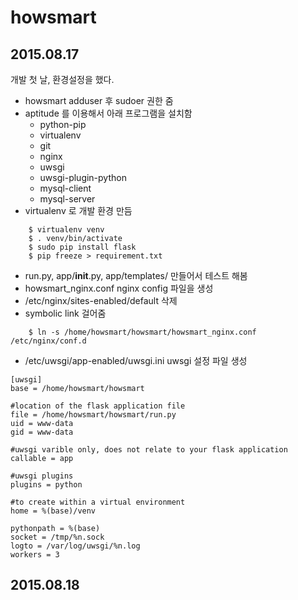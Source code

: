 # howsmart

## 2015.08.17
개발 첫 날, 환경설정을 했다.
- howsmart adduser 후 sudoer 권한 줌
- aptitude 를 이용해서 아래 프로그램을 설치함
    - python-pip
    - virtualenv
    - git
    - nginx
    - uwsgi
    - uwsgi-plugin-python
    - mysql-client
    - mysql-server
- virtualenv 로 개발 환경 만듬

```
    $ virtualenv venv
    $ . venv/bin/activate
    $ sudo pip install flask
    $ pip freeze > requirement.txt
```
- run.py, app/__init__.py, app/templates/ 만들어서 테스트 해봄
- howsmart_nginx.conf nginx config 파일을 생성
- /etc/nginx/sites-enabled/default 삭제
- symbolic link 걸어줌
```
    $ ln -s /home/howsmart/howsmart/howsmart_nginx.conf /etc/nginx/conf.d
```
- /etc/uwsgi/app-enabled/uwsgi.ini uwsgi 설정 파일 생성
```
[uwsgi]
base = /home/howsmart/howsmart

#location of the flask application file
file = /home/howsmart/howsmart/run.py
uid = www-data
gid = www-data

#uwsgi varible only, does not relate to your flask application
callable = app

#uwsgi plugins
plugins = python

#to create within a virtual environment
home = %(base)/venv

pythonpath = %(base)
socket = /tmp/%n.sock
logto = /var/log/uwsgi/%n.log
workers = 3
```

## 2015.08.18
